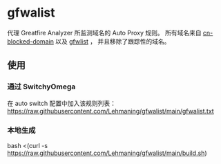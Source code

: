 # gfwalist
代理 Greatfire Analyzer 所监测域名的 Auto Proxy 规则。
所有域名来自 [cn-blocked-domain](https://github.com/Loyalsoldier/cn-blocked-domain/releases/tag/202107222004) 以及 [gfwlist](https://github.com/gfwlist/gfwlist) ，
并且移除了跟踪性的域名。

## 使用
### 通过 SwitchyOmega
在 auto switch 配置中加入该规则列表：https://raw.githubusercontent.com/Lehmaning/gfwalist/main/gfwalist.txt

### 本地生成
bash <(curl -s https://raw.githubusercontent.com/Lehmaning/gfwalist/main/build.sh)
